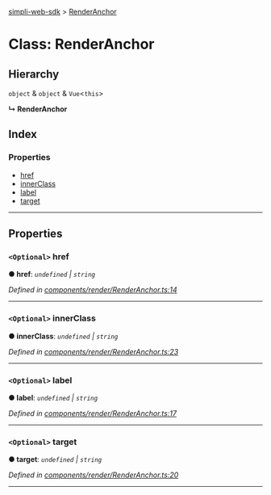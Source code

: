 [simpli-web-sdk](../README.md) > [RenderAnchor](../classes/renderanchor.md)

# Class: RenderAnchor

## Hierarchy

 `object` & `object` & `Vue`<`this`>

**↳ RenderAnchor**

## Index

### Properties

* [href](renderanchor.md#href)
* [innerClass](renderanchor.md#innerclass)
* [label](renderanchor.md#label)
* [target](renderanchor.md#target)

---

## Properties

<a id="href"></a>

### `<Optional>` href

**● href**: *`undefined` \| `string`*

*Defined in [components/render/RenderAnchor.ts:14](https://github.com/simplitech/simpli-web-sdk/blob/77f6425/src/components/render/RenderAnchor.ts#L14)*

___
<a id="innerclass"></a>

### `<Optional>` innerClass

**● innerClass**: *`undefined` \| `string`*

*Defined in [components/render/RenderAnchor.ts:23](https://github.com/simplitech/simpli-web-sdk/blob/77f6425/src/components/render/RenderAnchor.ts#L23)*

___
<a id="label"></a>

### `<Optional>` label

**● label**: *`undefined` \| `string`*

*Defined in [components/render/RenderAnchor.ts:17](https://github.com/simplitech/simpli-web-sdk/blob/77f6425/src/components/render/RenderAnchor.ts#L17)*

___
<a id="target"></a>

### `<Optional>` target

**● target**: *`undefined` \| `string`*

*Defined in [components/render/RenderAnchor.ts:20](https://github.com/simplitech/simpli-web-sdk/blob/77f6425/src/components/render/RenderAnchor.ts#L20)*

___

